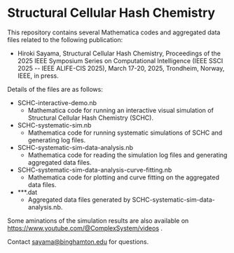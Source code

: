 # Structural Cellular Hash Chemistry

This repository contains several Mathematica codes and aggregated data files related to the following publication:
 * Hiroki Sayama, Structural Cellular Hash Chemistry, Proceedings of the 2025 IEEE Symposium Series on Computational Intelligence (IEEE SSCI 2025 -- IEEE ALIFE-CIS 2025), March 17-20, 2025, Trondheim, Norway, IEEE, in press.

Details of the files are as follows:
* SCHC-interactive-demo.nb
  - Mathematica code for running an interactive visual simulation of Structural Cellular Hash Chemistry (SCHC).
* SCHC-systematic-sim.nb
  - Mathematica code for running systematic simulations of SCHC and generating log files.
* SCHC-systematic-sim-data-analysis.nb
  - Mathematica code for reading the simulation log files and generating aggregated data files.
* SCHC-systematic-sim-data-analysis-curve-fitting.nb
  - Mathematica code for plotting and curve fitting on the aggregated data files.
* ***.dat
  - Aggregated data files generated by SCHC-systematic-sim-data-analysis.nb.
 
Some aminations of the simulation results are also available on https://www.youtube.com/@ComplexSystem/videos .

Contact sayama@binghamton.edu for questions.
